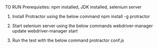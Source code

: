TO RUN Prerequisites: npm installed, JDK installed, selenium server

1.  Install Protractor using the below command npm install -g protractor

2.  Start selenium server using the below commands webdriver-manager update webdriver-manager start

3.  Run the test with the below command protractor conf.js
